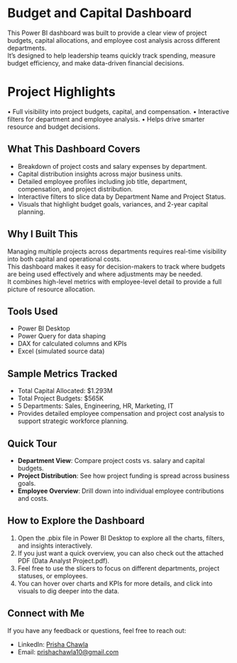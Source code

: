 # Budget and Capital Dashboard
This Power BI dashboard was built to provide a clear view of project budgets, capital allocations, and employee cost analysis across different departments.  
It’s designed to help leadership teams quickly track spending, measure budget efficiency, and make data-driven financial decisions.

# Project Highlights
• Full visibility into project budgets, capital, and compensation.
• Interactive filters for department and employee analysis.
• Helps drive smarter resource and budget decisions.

## What This Dashboard Covers
- Breakdown of project costs and salary expenses by department.
- Capital distribution insights across major business units.
- Detailed employee profiles including job title, department, compensation, and project distribution.
- Interactive filters to slice data by Department Name and Project Status.
- Visuals that highlight budget goals, variances, and 2-year capital planning.

## Why I Built This
Managing multiple projects across departments requires real-time visibility into both capital and operational costs.  
This dashboard makes it easy for decision-makers to track where budgets are being used effectively and where adjustments may be needed.  
It combines high-level metrics with employee-level detail to provide a full picture of resource allocation.

## Tools Used
- Power BI Desktop
- Power Query for data shaping
- DAX for calculated columns and KPIs
- Excel (simulated source data)

## Sample Metrics Tracked
- Total Capital Allocated: $1.293M
- Total Project Budgets: $565K
- 5 Departments: Sales, Engineering, HR, Marketing, IT
- Provides detailed employee compensation and project cost analysis to support strategic workforce planning.

## Quick Tour
- **Department View**: Compare project costs vs. salary and capital budgets.
- **Project Distribution**: See how project funding is spread across business goals.
- **Employee Overview**: Drill down into individual employee contributions and costs.

## How to Explore the Dashboard
1. Open the .pbix file in Power BI Desktop to explore all the charts, filters, and insights interactively.
2. If you just want a quick overview, you can also check out the attached PDF (Data Analyst Project.pdf).
3. Feel free to use the slicers to focus on different departments, project statuses, or employees.
4. You can hover over charts and KPIs for more details, and click into visuals to dig deeper into the data.

## Connect with Me
If you have any feedback or questions, feel free to reach out:

- LinkedIn: [Prisha Chawla](https://linkedin.com/in/prisha-chawla)
- Email: prishachawla10@gmail.com
